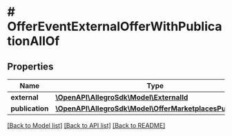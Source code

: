 # # OfferEventExternalOfferWithPublicationAllOf

## Properties

Name | Type | Description | Notes
------------ | ------------- | ------------- | -------------
**external** | [**\OpenAPI\AllegroSdk\Model\ExternalId**](ExternalId.md) |  | [optional]
**publication** | [**\OpenAPI\AllegroSdk\Model\OfferMarketplacesPublication**](OfferMarketplacesPublication.md) |  |

[[Back to Model list]](../../README.md#models) [[Back to API list]](../../README.md#endpoints) [[Back to README]](../../README.md)
